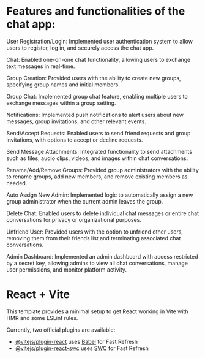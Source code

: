 # Features and functionalities of the chat app:

User Registration/Login: Implemented user authentication system to allow users to register, log in, and securely access the chat app.

Chat: Enabled one-on-one chat functionality, allowing users to exchange text messages in real-time.

Group Creation: Provided users with the ability to create new groups, specifying group names and initial members.

Group Chat: Implemented group chat feature, enabling multiple users to exchange messages within a group setting.

Notifications: Implemented push notifications to alert users about new messages, group invitations, and other relevant events.

Send/Accept Requests: Enabled users to send friend requests and group invitations, with options to accept or decline requests.

Send Message Attachments: Integrated functionality to send attachments such as files, audio clips, videos, and images within chat conversations.

Rename/Add/Remove Groups: Provided group administrators with the ability to rename groups, add new members, and remove existing members as needed.

Auto Assign New Admin: Implemented logic to automatically assign a new group administrator when the current admin leaves the group.

Delete Chat: Enabled users to delete individual chat messages or entire chat conversations for privacy or organizational purposes.

Unfriend User: Provided users with the option to unfriend other users, removing them from their friends list and terminating associated chat conversations.

Admin Dashboard: Implemented an admin dashboard with access restricted by a secret key, allowing admins to view all chat conversations, manage user permissions, and monitor platform activity.


# React + Vite

This template provides a minimal setup to get React working in Vite with HMR and some ESLint rules.

Currently, two official plugins are available:

- [@vitejs/plugin-react](https://github.com/vitejs/vite-plugin-react/blob/main/packages/plugin-react/README.md) uses [Babel](https://babeljs.io/) for Fast Refresh
- [@vitejs/plugin-react-swc](https://github.com/vitejs/vite-plugin-react-swc) uses [SWC](https://swc.rs/) for Fast Refresh

